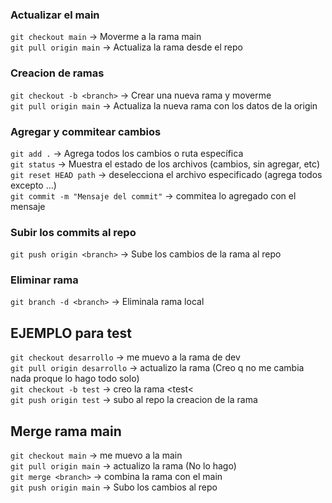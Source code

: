 ### Actualizar el main
`git checkout main` -> Moverme a la rama main  
`git pull origin main` -> Actualiza la rama desde el repo  

### Creacion de ramas
`git checkout -b <branch>` -> Crear una nueva rama y moverme  
`git pull origin main` -> Actualiza la nueva rama con los datos de la origin  

### Agregar y commitear cambios
`git add .` -> Agrega todos los cambios o ruta específica  
`git status` -> Muestra el estado de los archivos (cambios, sin agregar, etc)  
`git reset HEAD path` -> deselecciona el archivo especificado (agrega todos excepto ...)   
`git commit -m "Mensaje del commit"` -> commitea lo agregado con el mensaje  

### Subir los commits al repo
`git push origin <branch>` -> Sube los cambios de la rama al repo  


### Eliminar rama
`git branch -d <branch>` -> Eliminala rama local 
## EJEMPLO para test
`git checkout desarrollo` -> me muevo a la rama de dev  
`git pull origin desarrollo` -> actualizo la rama (Creo q no me cambia nada proque lo hago todo solo)  
`git checkout -b test` -> creo la rama <test<  
`git push origin test` -> subo al repo la creacion de la rama  

## Merge rama main
`git checkout main` -> me muevo a la main  
`git pull origin main` -> actualizo la rama (No lo hago)  
`git merge <branch>` -> combina la rama con el main  
`git push origin main` -> Subo los cambios al repo  